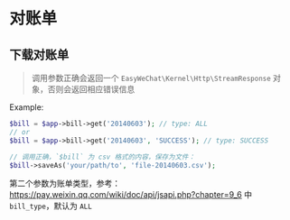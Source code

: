 # 对账单

## 下载对账单

> 调用参数正确会返回一个 `EasyWeChat\Kernel\Http\StreamResponse` 对象，否则会返回相应错误信息

Example:

```php
$bill = $app->bill->get('20140603'); // type: ALL
// or
$bill = $app->bill->get('20140603', 'SUCCESS'); // type: SUCCESS

// 调用正确，`$bill` 为 csv 格式的内容，保存为文件：
$bill->saveAs('your/path/to', 'file-20140603.csv');
```

第二个参数为账单类型，参考：https://pay.weixin.qq.com/wiki/doc/api/jsapi.php?chapter=9_6 中 `bill_type`，默认为 `ALL`
